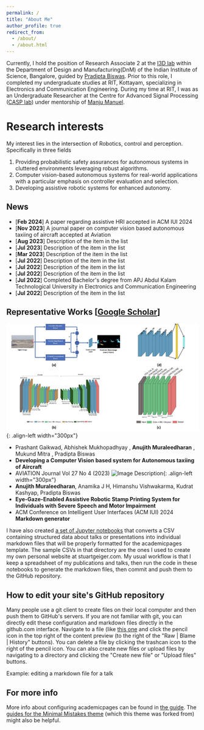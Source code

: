 ```yaml
---
permalink: /
title: "About Me"
author_profile: true
redirect_from: 
  - /about/
  - /about.html
---
```

Currently, I hold the position of Research Associate 2 at the [I3D lab](https://cambum.net/I3D.htm) within the Department of Design and Manufacturing(DnM) of the Indian Institute of Science, Bangalore, guided by [Pradipta Biswas](https://cambum.net/PB/). Prior to this role, I completed my undergraduate studies at RIT, Kottayam, specializing in Electronics and Communication Engineering. During my time at RIT, I was as an Undergraduate Researcher at the Centre for Advanced Signal Processing ([CASP lab](http://www.rit.ac.in/ece/CASP/)) under mentorship of [Manju Manuel](http://www.rit.ac.in/fprofiledisplay.php?penno=603400&dep=ECE).

Research interests
======
My interest lies in the intersection of Robotics, control and perception. Specifically in three fields
1) Providing probabilistic safety assurances for autonomous systems in cluttered environments leveraging robust algorithms.
2) Computer vision-based autonomous systems for real-world applications with a particular emphasis on controller evaluation and selection.
3) Developing assistive robotic systems for enhanced autonomy.

## News

*  [**Feb 2024**]&nbsp;A paper regarding assistive HRI accepted in ACM IUI 2024
*  [**Nov 2023**]&nbsp;A journal paper on computer vision based autonomous taxiing of aircraft accepted at Aviation                          
*  [**Aug 2023**]&nbsp;Description of the item in the list                          
*  [**Jul 2023**]&nbsp;Description of the item in the list
*  [**Mar 2023**]&nbsp;Description of the item in the list 
*  [**Jul 2022**]&nbsp;Description of the item in the list
*  [**Jul 2022**]&nbsp;Description of the item in the list
*  [**Jul 2022**]&nbsp;Description of the item in the list
*  [**Jul 2022**]&nbsp;Completed Bachelor's degree from APJ Abdul Kalam Technological University in Electronics and Communication Engineering 
*  [**Jul 2022**]&nbsp;Description of the item in the list                           

Representative Works [[Google Scholar](https://scholar.google.com/citations?user=4-55tyYAAAAJ&hl=en)]
------

![Image Description](/images/Autotaxii.png){: .align-left width="300px"}
* Prashant Gaikwad, Abhishek Mukhopadhyay , **Anujith Muraleedharan** , Mukund Mitra , Pradipta Biswas
* **Developing a Computer Vision based system for Autonomous taxiing of Aircraft**
* AVIATION Journal Vol 27 No 4 (2023)
![Image Description](/images/eyegaze.png){: .align-left width="300px"}
* **Anujith Muraleedharan**, Anamika J H, Himanshu Vishwakarma, Kudrat Kashyap, Pradipta Biswas
* **Eye-Gaze-Enabled Assistive Robotic Stamp Printing System for Individuals with Severe Speech and Motor Impairment**
* ACM Conference on Intelligent User Interfaces (ACM IUI) 2024
**Markdown generator**

I have also created [a set of Jupyter notebooks](https://github.com/academicpages/academicpages.github.io/tree/master/markdown_generator
) that converts a CSV containing structured data about talks or presentations into individual markdown files that will be properly formatted for the academicpages template. The sample CSVs in that directory are the ones I used to create my own personal website at stuartgeiger.com. My usual workflow is that I keep a spreadsheet of my publications and talks, then run the code in these notebooks to generate the markdown files, then commit and push them to the GitHub repository.

How to edit your site's GitHub repository
------
Many people use a git client to create files on their local computer and then push them to GitHub's servers. If you are not familiar with git, you can directly edit these configuration and markdown files directly in the github.com interface. Navigate to a file (like [this one](https://github.com/academicpages/academicpages.github.io/blob/master/_talks/2012-03-01-talk-1.md) and click the pencil icon in the top right of the content preview (to the right of the "Raw | Blame | History" buttons). You can delete a file by clicking the trashcan icon to the right of the pencil icon. You can also create new files or upload files by navigating to a directory and clicking the "Create new file" or "Upload files" buttons. 

Example: editing a markdown file for a talk

For more info
------
More info about configuring academicpages can be found in [the guide](https://academicpages.github.io/markdown/). The [guides for the Minimal Mistakes theme](https://mmistakes.github.io/minimal-mistakes/docs/configuration/) (which this theme was forked from) might also be helpful.

